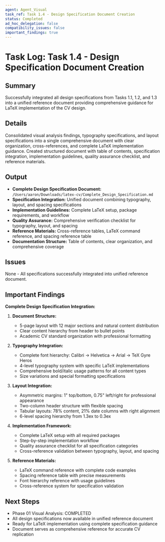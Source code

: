 ```yaml
---
agent: Agent_Visual
task_ref: Task 1.4 - Design Specification Document Creation
status: Completed
ad_hoc_delegation: false
compatibility_issues: false
important_findings: true
---
```


# Task Log: Task 1.4 - Design Specification Document Creation

## Summary
Successfully integrated all design specifications from Tasks 1.1, 1.2, and 1.3 into a unified reference document providing comprehensive guidance for LaTeX implementation of the CV design.

## Details
Consolidated visual analysis findings, typography specifications, and layout specifications into a single comprehensive document with clear organization, cross-references, and complete LaTeX implementation guidance. Created structured document with table of contents, specification integration, implementation guidelines, quality assurance checklist, and reference materials.

## Output
- **Complete Design Specification Document:** `/Users/aaron/Downloads/latex-cv/Complete_Design_Specification.md`
- **Specification Integration:** Unified document combining typography, layout, and spacing specifications
- **Implementation Guidelines:** Complete LaTeX setup, package requirements, and workflow
- **Quality Assurance:** Comprehensive verification checklist for typography, layout, and spacing
- **Reference Materials:** Cross-reference tables, LaTeX command reference, and spacing reference table
- **Documentation Structure:** Table of contents, clear organization, and comprehensive coverage

## Issues
None - All specifications successfully integrated into unified reference document.

## Important Findings
**Complete Design Specification Integration:**

1. **Document Structure:**
   - 5-page layout with 12 major sections and natural content distribution
   - Clear content hierarchy from header to bullet points
   - Academic CV standard organization with professional formatting

2. **Typography Integration:**
   - Complete font hierarchy: Calibri → Helvetica → Arial → TeX Gyre Heros
   - 4-level typography system with specific LaTeX implementations
   - Comprehensive bold/italic usage patterns for all content types
   - Size variations and special formatting specifications

3. **Layout Integration:**
   - Asymmetric margins: 1" top/bottom, 0.75" left/right for professional appearance
   - Two-column header structure with flexible spacing
   - Tabular layouts: 78% content, 21% date columns with right alignment
   - 6-level spacing hierarchy from 1.3ex to 0.3ex

4. **Implementation Framework:**
   - Complete LaTeX setup with all required packages
   - Step-by-step implementation workflow
   - Quality assurance checklist for all specification categories
   - Cross-reference validation between typography, layout, and spacing

5. **Reference Materials:**
   - LaTeX command reference with complete code examples
   - Spacing reference table with precise measurements
   - Font hierarchy reference with usage guidelines
   - Cross-reference system for specification validation

## Next Steps
- Phase 01 Visual Analysis: COMPLETED
- All design specifications now available in unified reference document
- Ready for LaTeX implementation using complete specification guidance
- Document serves as comprehensive reference for accurate CV replication
